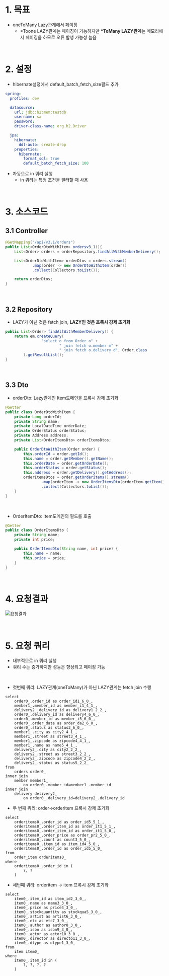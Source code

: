 # 1. 목표
* oneToMany Lazy관계에서 페이징
    * *Toone LAZY관계는 페이징이 가능하지만 <strong>*ToMany LAZY관계</strong>는 메모리에서 페이징을 하므로 오류 발생 가능성 높음 

<br>

# 2. 설정
* hibernate설정에서 default_batch_fetch_size필드 추가 
```yaml
spring:
  profiles: dev

  datasource:
    url: jdbc:h2:mem:testdb
    username: sa
    password:
    driver-class-name: org.h2.Driver

  jpa:
    hibernate:
      ddl-auto: create-drop
    properties:
      hibernate:
        format_sql: true
        default_batch_fetch_size: 100
```

* 자동으로 in 쿼리 실행
    * in 쿼리는 특정 조건을 필터할 때 사용
    
<br>
    
# 3. 소스코드
## 3.1 Controller
```java
@GetMapping("/api/v3.1/orders")
public List<OrderDtoWithItem> ordersv3_1(){
    List<Order> orders = orderRepository.findAllWithMemberDelivery();

    List<OrderDtoWithItem> orderDtos = orders.stream()
            .map(order -> new OrderDtoWithItem(order))
            .collect(Collectors.toList());

    return orderDtos;
}
```

<br>

## 3.2 Repository
* LAZY가 아닌 것은 fetch join, <strong>LAZY인 것은 프록시 강제 초기화</strong> 
```java
public List<Order> findAllWithMemberDelivery() {
    return em.createQuery(
                "select o from Order o" +
                        " join fetch o.member m" +
                        " join fetch o.delivery d", Order.class
        ).getResultList();
}
```

<br>

## 3.3 Dto
* orderDto: Lazy관계인 Item도메인을 프록시 강제 초기화
```java
@Getter
public class OrderDtoWithItem {
    private Long orderId;
    private String name;
    private LocalDateTime orderDate;
    private OrderStatus orderStatus;
    private Address address;
    private List<OrderItemsDto> orderItemsDtos;

    public OrderDtoWithItem(Order order) {
        this.orderId = order.getId();
        this.name = order.getMember().getName();
        this.orderDate = order.getOrderDate();
        this.orderStatus = order.getStatus();
        this.address = order.getDelivery().getAddress();
        orderItemsDtos = order.getOrderitems().stream()
                .map(orderItem -> new OrderItemsDto(orderItem.getItem().getName(), orderItem.getItem().getPrice()))
                .collect(Collectors.toList());
    }
}
```

<br>

* OrderItemDto: Item도메인의 필드를 호출
```java
@Getter
public class OrderItemsDto {
    private String name;
    private int price;

    public OrderItemsDto(String name, int price) {
        this.name = name;
        this.price = price;
    }
}
```

<br>

# 4. 요청결과
![요청결과](../imgs/LAZY페이징.png)

<br>

# 5. 요청 쿼리
* 내부적으로 in 쿼리 실행
* 쿼리 수는 증가하지만 성능은 향상되고 페이징 가능

<br>

* 첫번째 쿼리: LAZY관계(oneToMany)가 아닌 LAZY관계는 fetch join 수행
```
select
    order0_.order_id as order_id1_6_0_,
    member1_.member_id as member_i1_4_1_,
    delivery2_.delivery_id as delivery1_2_2_,
    order0_.delivery_id as delivery4_6_0_,
    order0_.member_id as member_i5_6_0_,
    order0_.order_date as order_da2_6_0_,
    order0_.status as status3_6_0_,
    member1_.city as city2_4_1_,
    member1_.street as street3_4_1_,
    member1_.zipcode as zipcode4_4_1_,
    member1_.name as name5_4_1_,
    delivery2_.city as city2_2_2_,
    delivery2_.street as street3_2_2_,
    delivery2_.zipcode as zipcode4_2_2_,
    delivery2_.status as status5_2_2_ 
from
    orders order0_ 
inner join
    member member1_ 
        on order0_.member_id=member1_.member_id 
inner join
    delivery delivery2_ 
        on order0_.delivery_id=delivery2_.delivery_id
```

* 두 번째 쿼리: order->orderitem 프록시 강제 초기화
```
select
    orderitems0_.order_id as order_id5_5_1_,
    orderitems0_.order_item_id as order_it1_5_1_,
    orderitems0_.order_item_id as order_it1_5_0_,
    orderitems0_.order_price as order_pr2_5_0_,
    orderitems0_.count as count3_5_0_,
    orderitems0_.item_id as item_id4_5_0_,
    orderitems0_.order_id as order_id5_5_0_ 
from
    order_item orderitems0_ 
where
    orderitems0_.order_id in (
        ?, ?
    )
```

* 세번째 쿼리: orderitem -> item 프록시 강제 초기화
```
select
    item0_.item_id as item_id2_3_0_,
    item0_.name as name3_3_0_,
    item0_.price as price4_3_0_,
    item0_.stockquantity as stockqua5_3_0_,
    item0_.artist as artist6_3_0_,
    item0_.etc as etc7_3_0_,
    item0_.author as author8_3_0_,
    item0_.isbn as isbn9_3_0_,
    item0_.actor as actor10_3_0_,
    item0_.director as directo11_3_0_,
    item0_.dtype as dtype1_3_0_ 
from
    item item0_ 
where
    item0_.item_id in (
        ?, ?, ?, ?
    )
```